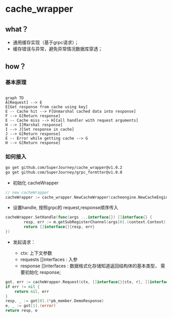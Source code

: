 # cache_wrapper

## what？

- 通用缓存实现（基于grpc请求）；
- 缓存错误与异常，避免异常情况数据库穿透；

## how？

### 基本原理

```mermaid

graph TD
A[Request] --> E
E[Get response from cache using key]
E -- Cache hit --> F[Unmarshal cached data into response]
F --> G[Return response]
E -- Cache miss --> H[Call handler with request arguments]
H --> I[Marshal response]
I --> J[Set response in cache]
J --> G[Return response]
E -- Error while getting cache --> G
H --> G[Return response]

```

### 如何接入

```bash
go get github.com/SuperJourney/cache_wrapper@v1.0.2
go get github.com/SuperJourney/grpc_formtter@v1.0.0
```

- 初始化 cacheWrapper

```go
// new cacheWrapper
cacheWrapper := cache_wrapper.NewCacheWrapper(cacheengine.NewCacheEngine(), grpcformatter.NewGrpcFormatter(fmt.Sprintf("%s_%s", "MyApp", "Example")), 5)
```

- 设置handle, 按照grpc的 request,response顺序传入

```go
cacheWrapper.SetHandle(func(args ...interface{}) []interface{} {
		resp, err := m.getSubRegisterChannel(args[0].(context.Context), args[1].(*pb_member.DemoRequest))
		return []interface{}{resp, err}
})
```

- 发起请求：

  - ctx: 上下文参数
  - requests []interfaces : 入参
  - response []interfaces : 数据格式化存储知道返回结构体的基本类型， 需要初始化 response;

```go
got, err := cacheWrapper.Request(ctx, []interface{}{ctx, r}, []interface{}{&pb_member.DemoResponse{}, errors.New("")})
if err != nil {
	return nil, err
}
resp, _ := got[0].(*pb_member.DemoResponse)
e, _ := got[1].(error)
return resp, e
```
